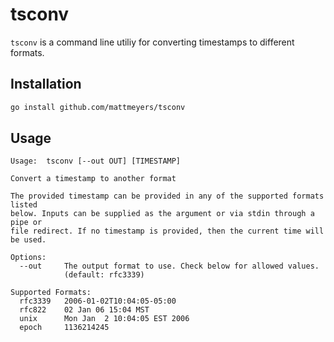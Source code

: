 # tsconv

`tsconv` is a command line utiliy for converting timestamps to different formats.

## Installation

```sh
go install github.com/mattmeyers/tsconv
```

## Usage

```
Usage:  tsconv [--out OUT] [TIMESTAMP]

Convert a timestamp to another format

The provided timestamp can be provided in any of the supported formats listed
below. Inputs can be supplied as the argument or via stdin through a pipe or
file redirect. If no timestamp is provided, then the current time will be used.

Options:
  --out     The output format to use. Check below for allowed values.
            (default: rfc3339)

Supported Formats:
  rfc3339   2006-01-02T10:04:05-05:00
  rfc822    02 Jan 06 15:04 MST
  unix      Mon Jan  2 10:04:05 EST 2006
  epoch     1136214245
```